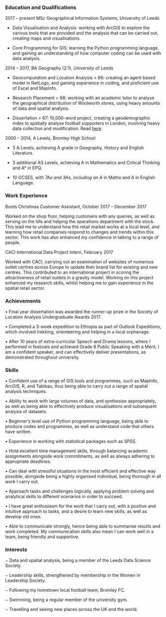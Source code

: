 ### Education and Qualifications

2017 – present		MSc Geographical Information Systems, University of Leeds
-	Data Visualisation and Analysis: working with ArcGIS to explore the various tools that are provided and the analysis that can be carried out, creating maps and visualisations.



-	Core Programming for GIS: learning the Python programming language, and gaining an understanding of how computer coding can be used with data analysis.



2014 – 2017, BA Geography (2:1), University of Leeds
-	Geocomputation and Location Analysis = 66: creating an agent based model in NetLogo, and gaining experience in coding, and proficient use of Excel and MapInfo.


-	Research Placement = 68: working with an academic tutor to analyse the geographical distribution of Woolworth stores, using heavy amounts of data and spatial analysis.


-	Dissertation = 67: 10,000-word project, creating a geodemographic index to spatially analyse football supporters in London, involving heavy data collection and modification. Read [here](https://github.com/GeorgieWeaver/Undergraduate-Dissertation/blob/master/Undergraduate%20Dissertation.pdf)


2000 – 2014, A Levels, Bromley High School


-	3 A Levels, achieving A grade in Geography, History and English Literature.


-	3 additional AS Levels, achieving A in Mathematics and Critical Thinking and A* in EPQ.


-	10 GCSES, with 7A*s and 3As, including an A* in Maths and A in English Language.


### Work Experience 

Boots Christmas Customer Assistant, October 2017 – December 2017


Worked on the shop floor, helping customers with any queries, as well as serving on the tills and helping the operations department with the stock. This lead me to understand how the retail market works at a local level, and learning how retail companies respond to changes and trends within this sector. This work has also enhanced my confidence in talking to a range of people. 


CACI International Data Project Intern, February 2017


Worked with CACI, carrying out an examination of websites of numerous outlet centres across Europe to update their brand list for existing and new centres. This contributed to an international project in scoring the attractiveness of retail outlets in a gravity model. Working on this project enhanced my research skills, whilst helping me to gain experience in the spatial retail sector. 





### Achievements

•	Final year dissertation was awarded the runner-up prize in the Society of Location Analysis Undergraduate Awards 2017. 

•	Completed a 3-week expedition to Ethiopia as part of Outlook Expeditions, which involved trekking, orienteering and helping in a local orphanage.  

•	After 10 years of extra-curricular Speech and Drama lessons, where I performed in festivals and achieved Grade 8 Public Speaking with a Merit, I am a confident speaker, and can effectively deliver presentations, as demonstrated throughout university.

### Skills 

•	Confident use of a range of GIS tools and programmes, such as MapInfo, ArcGIS, R, and Tableau, thus being able to carry out a range of spatial analysis techniques.

•	Ability to work with large volumes of data, and synthesise appropriately, as well as being able to effectively produce visualisations and subsequent analysis of datasets.

•	Beginner’s level use of Python programming language, being able to produce codes and programmes, as well as understand code that others have written.

•	Experience in working with statistical packages such as SPSS.

•	Hold excellent time management skills, through balancing academic assignments alongside work commitments, as well as always adhering to appropriate deadlines.

•	Can deal with stressful situations in the most efficient and effective way possible, alongside being a highly organised individual, being thorough in all work I carry out.

•	Approach tasks and challenges logically, applying problem solving and analytical skills to different scenarios in order to succeed. 

•	I have great enthusiasm for the work that I carry out, with a positive and intuitive approach to tasks, and a desire to learn new skills, as well as develop old ones. 

•	Able to communicate strongly, hence being able to summarise results and work completed. My communication skills also mean I can work well in a team, being friendly and supportive.

### Interests

−	Data and spatial analysis, being a member of the Leeds Data Science Society.

−	Leadership skills, strengthened by membership in the Women in Leadership Society.

−	Following my hometown local football team, Bromley FC.

−	Swimming, being a regular member of the university gym.

−	Travelling and seeing new places across the UK and the world.

